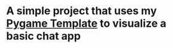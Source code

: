 # A simple project that uses my [Pygame Template](https://github.com/marcypotter16/pygame-template) to visualize a basic chat app
